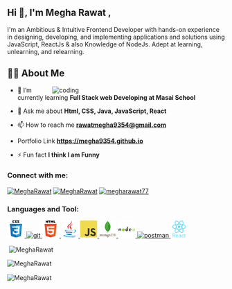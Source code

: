 <!--- <img align= "right"  width="970" height="330" src="https://www.elegantthemes.com/blog/wp-content/uploads/2017/07/programming-languages-to-learn-for-wordpress-featured-image.png" alt="coding"  /> 


<h1 align="center" >Hi 👋, I'm Megha Rawat</h1>
<h3 align="center">A passionate Full Stack Web Developer from India</h3>
--->

## Hi 👋, I'm  Megha Rawat ,
I'm an Ambitious & Intuitive Frontend Developer with hands-on
experience in designing, developing, and implementing
applications and solutions using JavaScript, ReactJs & also
Knowledge of NodeJs. Adept at learning, unlearning, and relearning.
<br/>


## 🙋‍♂️ About Me
  <img align="right"   width="400" src="https://img.freepik.com/free-vector/programmer-working-with-php_52683-22998.jpg?size=626&ext=jpg" alt="coding"  />

- 🌱 I’m currently learning **Full Stack web Developing at Masai School**

- 💬 Ask me about **Html, CSS, Java, JavaScript, React**

- 📫 How to reach me **rawatmegha9354@gmail.com**
- Portfolio Link **https://megha9354.github.io**

- ⚡ Fun fact **I think I am Funny**

<h3 align="left">Connect with me:</h3>
<p align="left">
<a href="https://codepen.io/rawatmegha" target="blank"><img align="center" src="https://raw.githubusercontent.com/rahuldkjain/github-profile-readme-generator/master/src/images/icons/Social/codepen.svg" alt="MeghaRawat" height="30" width="40" /></a>
<a href="https://www.linkedin.com/in/megharawat9354/" target="blank"><img align="center" src="https://raw.githubusercontent.com/rahuldkjain/github-profile-readme-generator/master/src/images/icons/Social/linked-in-alt.svg" alt="MeghaRawat" height="30" width="40" /></a>
<!-- <a href="https://codesandbox.com/MeghaRawat" target="blank"><img align="center" src="https://raw.githubusercontent.com/rahuldkjain/github-profile-readme-generator/master/src/images/icons/Social/codesandbox.svg" alt="MeghaRawat" height="30" width="40" /></a> -->
<!-- <a href="https://fb.com/MeghaRawat" target="blank"><img align="center" src="https://raw.githubusercontent.com/rahuldkjain/github-profile-readme-generator/master/src/images/icons/Social/facebook.svg" alt="MeghaRawat" height="30" width="40" /></a> -->
<a href="https://www.instagram.com/megharawat77/" target="blank"><img align="center" src="https://raw.githubusercontent.com/rahuldkjain/github-profile-readme-generator/master/src/images/icons/Social/instagram.svg" alt="megharawat77" height="30" width="40" /></a>
<!-- {/* <a href="https://www.codechef.com/users/MeghaRawat" target="blank"><img align="center" src="https://cdn.jsdelivr.net/npm/simple-icons@3.1.0/icons/codechef.svg" alt="MeghaRawat" height="30" width="40" /></a> */} -->
<!-- {/* <a href="https://www.leetcode.com/MeghaRawat" target="blank"><img align="center" src="https://raw.githubusercontent.com/rahuldkjain/github-profile-readme-generator/master/src/images/icons/Social/leet-code.svg" alt="MeghaRawat" height="30" width="40" /></a> */} -->
</p>

<h3 align="left">Languages and Tool:</h3>
<p align="left"> <a href="https://www.w3schools.com/css/" target="_blank" rel="noreferrer"> <img src="https://raw.githubusercontent.com/devicons/devicon/master/icons/css3/css3-original-wordmark.svg" alt="css3" width="40" height="40"/> </a> <a href="https://git-scm.com/" target="_blank" rel="noreferrer"> <img src="https://www.vectorlogo.zone/logos/git-scm/git-scm-icon.svg" alt="git" width="40" height="40"/> </a> <a href="https://www.w3.org/html/" target="_blank" rel="noreferrer"> <img src="https://raw.githubusercontent.com/devicons/devicon/master/icons/html5/html5-original-wordmark.svg" alt="html5" width="40" height="40"/> </a> <a href="https://www.java.com" target="_blank" rel="noreferrer"> <img src="https://raw.githubusercontent.com/devicons/devicon/master/icons/java/java-original.svg" alt="java" width="40" height="40"/> </a> <a href="https://developer.mozilla.org/en-US/docs/Web/JavaScript" target="_blank" rel="noreferrer"> <img src="https://raw.githubusercontent.com/devicons/devicon/master/icons/javascript/javascript-original.svg" alt="javascript" width="40" height="40"/> </a> <a href="https://www.mongodb.com/" target="_blank" rel="noreferrer"> <img src="https://raw.githubusercontent.com/devicons/devicon/master/icons/mongodb/mongodb-original-wordmark.svg" alt="mongodb" width="40" height="40"/> </a> <a href="https://nodejs.org" target="_blank" rel="noreferrer"> <img src="https://raw.githubusercontent.com/devicons/devicon/master/icons/nodejs/nodejs-original-wordmark.svg" alt="nodejs" width="40" height="40"/> </a> <a href="https://postman.com" target="_blank" rel="noreferrer"> <img src="https://www.vectorlogo.zone/logos/getpostman/getpostman-icon.svg" alt="postman" width="40" height="40"/> </a> <a href="https://reactjs.org/" target="_blank" rel="noreferrer"> <img src="https://raw.githubusercontent.com/devicons/devicon/master/icons/react/react-original-wordmark.svg" alt="react" width="40" height="40"/> </a> </p>



<p>&nbsp;<img align="center" src="https://github-readme-stats.vercel.app/api?username=megha9354&show_icons=true&locale=en&theme=react&hide_border=true&bg_color=0D1117" alt="MeghaRawat" /></p>

<p><img align="center" src="https://github-readme-streak-stats.herokuapp.com/?user=megha9354&theme=black-ice&hide_border=true&stroke=0000&background=060A0CD0" alt="MeghaRawat" /></p>

<p><img align="center" src="https://github-readme-stats.vercel.app/api/top-langs?username=megha9354&&show_icons=true&locale=en&layout=compact&theme=react&hide_border=true&bg_color=0D1117" alt="MeghaRawat" /></p>
